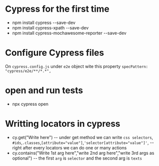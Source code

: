 # Cypress for the first time

- npm install cypress --save-dev
- npm install cypress-xpath --save-dev
- npm install cypress-mochawesome-reporter --save-dev

# Configure Cypress files

On `cypress.config.js` under `e2e` object wite this property `specPattern: "cypress/e2e/**/*.*",`

# open and run tests

- npx cypress open

# Writting locators in cypress

- cy.get("Write here")
  -- under get method we can write `css selectors`, `#ids`,`.classes`,`[attribute="value"]`,`'selector[attribute="value"]'`,
  -- right after every locators we can do one or many actions
- cy.contains("Write 1st arg here","write 2nd arg here","write 3rd args as optional")
  -- the first `arg` is `selector` and the second arg is `texts`
